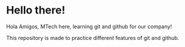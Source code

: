 # Hello there!

Hola Amigos,
MTech here, learning git and github for our company!

This repository is made to practice different features of git and github.
